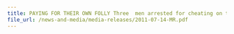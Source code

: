 ```yaml
--- 
title: PAYING FOR THEIR OWN FOLLY Three  men arrested for cheating on the Tourist Refund Scheme
file_url: /news-and-media/media-releases/2011-07-14-MR.pdf
---
```

